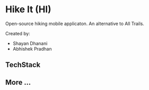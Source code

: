 # Hike It (HI)

Open-source hiking mobile applicaton. An alternative to All Trails.

Created by:
* Shayan Dhanani
* Abhishek Pradhan

## TechStack

## More ...
